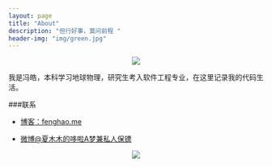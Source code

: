 ```yaml
---
layout: page
title: "About"
description: "但行好事，莫问前程 "
header-img: "img/green.jpg"
---
```



<center>
    <p><img src="http://7xlfkx.com1.z0.glb.clouddn.com/white2.jpg" align="center"></p>
</center>

我是冯皓，本科学习地球物理，研究生考入软件工程专业，在这里记录我的代码生活。


###联系

- [博客：fenghao.me](fenghao.me)

- [微博@夏木木的哆啦A梦兼私人保镖](http://weibo.com/u/3313856825)


<center>
    <p><img src="http://i173.photobucket.com/albums/w63/cnfeat/2015-08-29-2_zpsqj7po8eo.png" align="center"></p>
</center>






